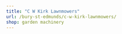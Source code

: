 ```yaml
---
title: "C W Kirk Lawnmowers"
url: /bury-st-edmunds/c-w-kirk-lawnmowers/
shop: garden machinery
---
```

